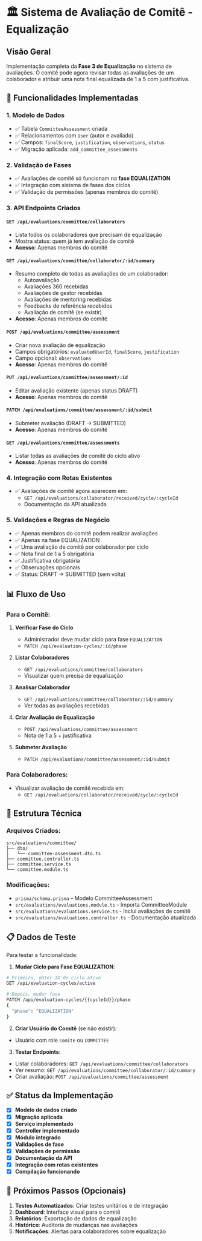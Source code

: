 # 🏛️ Sistema de Avaliação de Comitê - Equalização

## Visão Geral

Implementação completa da **Fase 3 de Equalização** no sistema de avaliações. O comitê pode agora revisar todas as avaliações de um colaborador e atribuir uma nota final equalizada de 1 a 5 com justificativa.

## 🚀 Funcionalidades Implementadas

### 1. **Modelo de Dados**

- ✅ Tabela `CommitteeAssessment` criada
- ✅ Relacionamentos com `User` (autor e avaliado)
- ✅ Campos: `finalScore`, `justification`, `observations`, `status`
- ✅ Migração aplicada: `add_committee_assessments`

### 2. **Validação de Fases**

- ✅ Avaliações de comitê só funcionam na **fase EQUALIZATION**
- ✅ Integração com sistema de fases dos ciclos
- ✅ Validação de permissões (apenas membros do comitê)

### 3. **API Endpoints Criados**

#### **`GET /api/evaluations/committee/collaborators`**

- Lista todos os colaboradores que precisam de equalização
- Mostra status: quem já tem avaliação de comitê
- **Acesso**: Apenas membros do comitê

#### **`GET /api/evaluations/committee/collaborator/:id/summary`**

- Resumo completo de todas as avaliações de um colaborador:
  - Autoavaliação
  - Avaliações 360 recebidas
  - Avaliações de gestor recebidas
  - Avaliações de mentoring recebidas
  - Feedbacks de referência recebidos
  - Avaliação de comitê (se existir)
- **Acesso**: Apenas membros do comitê

#### **`POST /api/evaluations/committee/assessment`**

- Criar nova avaliação de equalização
- Campos obrigatórios: `evaluatedUserId`, `finalScore`, `justification`
- Campo opcional: `observations`
- **Acesso**: Apenas membros do comitê

#### **`PUT /api/evaluations/committee/assessment/:id`**

- Editar avaliação existente (apenas status DRAFT)
- **Acesso**: Apenas membros do comitê

#### **`PATCH /api/evaluations/committee/assessment/:id/submit`**

- Submeter avaliação (DRAFT → SUBMITTED)
- **Acesso**: Apenas membros do comitê

#### **`GET /api/evaluations/committee/assessments`**

- Listar todas as avaliações de comitê do ciclo ativo
- **Acesso**: Apenas membros do comitê

### 4. **Integração com Rotas Existentes**

- ✅ Avaliações de comitê agora aparecem em:
  - `GET /api/evaluations/collaborator/received/cycle/:cycleId`
  - Documentação da API atualizada

### 5. **Validações e Regras de Negócio**

- ✅ Apenas membros do comitê podem realizar avaliações
- ✅ Apenas na fase EQUALIZATION
- ✅ Uma avaliação de comitê por colaborador por ciclo
- ✅ Nota final de 1 a 5 obrigatória
- ✅ Justificativa obrigatória
- ✅ Observações opcionais
- ✅ Status: DRAFT → SUBMITTED (sem volta)

## 📊 Fluxo de Uso

### Para o Comitê:

1. **Verificar Fase do Ciclo**

   - Administrador deve mudar ciclo para fase `EQUALIZATION`
   - `PATCH /api/evaluation-cycles/:id/phase`

2. **Listar Colaboradores**

   - `GET /api/evaluations/committee/collaborators`
   - Visualizar quem precisa de equalização

3. **Analisar Colaborador**

   - `GET /api/evaluations/committee/collaborator/:id/summary`
   - Ver todas as avaliações recebidas

4. **Criar Avaliação de Equalização**

   - `POST /api/evaluations/committee/assessment`
   - Nota de 1 a 5 + justificativa

5. **Submeter Avaliação**
   - `PATCH /api/evaluations/committee/assessment/:id/submit`

### Para Colaboradores:

- Visualizar avaliação de comitê recebida em:
  - `GET /api/evaluations/collaborator/received/cycle/:cycleId`

## 🔧 Estrutura Técnica

### Arquivos Criados:

```
src/evaluations/committee/
├── dto/
│   └── committee-assessment.dto.ts
├── committee.controller.ts
├── committee.service.ts
└── committee.module.ts
```

### Modificações:

- `prisma/schema.prisma` - Modelo CommitteeAssessment
- `src/evaluations/evaluations.module.ts` - Importa CommitteeModule
- `src/evaluations/evaluations.service.ts` - Inclui avaliações de comitê
- `src/evaluations/evaluations.controller.ts` - Documentação atualizada

## 📋 Dados de Teste

Para testar a funcionalidade:

1. **Mudar Ciclo para Fase EQUALIZATION**:

```bash
# Primeiro, obter ID do ciclo ativo
GET /api/evaluation-cycles/active

# Depois, mudar fase
PATCH /api/evaluation-cycles/{{cycleId}}/phase
{
  "phase": "EQUALIZATION"
}
```

2. **Criar Usuário do Comitê** (se não existir):

- Usuário com role `comite` ou `COMMITTEE`

3. **Testar Endpoints**:

- Listar colaboradores: `GET /api/evaluations/committee/collaborators`
- Ver resumo: `GET /api/evaluations/committee/collaborator/:id/summary`
- Criar avaliação: `POST /api/evaluations/committee/assessment`

## ✅ Status da Implementação

- [x] **Modelo de dados criado**
- [x] **Migração aplicada**
- [x] **Serviço implementado**
- [x] **Controller implementado**
- [x] **Módulo integrado**
- [x] **Validações de fase**
- [x] **Validações de permissão**
- [x] **Documentação da API**
- [x] **Integração com rotas existentes**
- [x] **Compilação funcionando**

## 🚀 Próximos Passos (Opcionais)

1. **Testes Automatizados**: Criar testes unitários e de integração
2. **Dashboard**: Interface visual para o comitê
3. **Relatórios**: Exportação de dados de equalização
4. **Histórico**: Auditoria de mudanças nas avaliações
5. **Notificações**: Alertas para colaboradores sobre equalização
